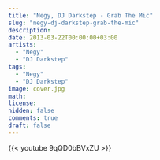 ```yaml
---
title: "Negy, DJ Darkstep - Grab The Mic" 
slug: "negy-dj-darkstep-grab-the-mic"
description: 
date: 2013-03-22T00:00:00+03:00
artists:
  - "Negy"
  - "DJ Darkstep"
tags:
  - "Negy"
  - "DJ Darkstep"
image: cover.jpg
math: 
license: 
hidden: false
comments: true
draft: false
---
```


{{< youtube 9qQD0bBVxZU >}}
